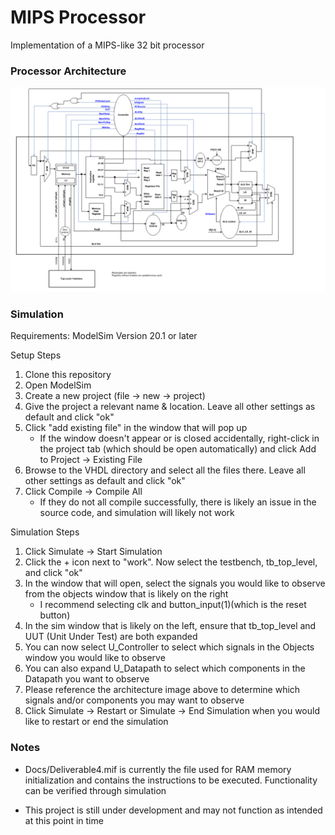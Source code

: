 # MIPS Processor
Implementation of a MIPS-like 32 bit processor

### Processor Architecture
![Architecture PDF](./Docs/MIPSArch_Img.png)

### Simulation
Requirements: ModelSim Version 20.1 or later

Setup Steps
1. Clone this repository
2. Open ModelSim
3. Create a new project (file -> new -> project)
4. Give the project a relevant name & location. Leave all other settings as default and click "ok"
5. Click "add existing file" in the window that will pop up
   - If the window doesn't appear or is closed accidentally, right-click in the project tab (which should be open automatically) and click Add to Project -> Existing File
6. Browse to the VHDL directory and select all the files there. Leave all other settings as default and click "ok"
7. Click Compile -> Compile All
   - If they do not all compile successfully, there is likely an issue in the source code, and simulation will likely not work
  
Simulation Steps

1. Click Simulate -> Start Simulation
2. Click the + icon next to "work". Now select the testbench, tb_top_level, and click "ok"
3. In the window that will open, select the signals you would like to observe from the objects window that is likely on the right
    - I recommend selecting clk and button_input(1)(which is the reset button)
4. In the sim window that is likely on the left, ensure that tb_top_level and UUT (Unit Under Test) are both expanded
5. You can now select U_Controller to select which signals in the Objects window you would like to observe
6. You can also expand U_Datapath to select which components in the Datapath you want to observe
7. Please reference the architecture image above to determine which signals and/or components you may want to observe
8. Click Simulate -> Restart or Simulate -> End Simulation when you would like to restart or end the simulation

### Notes
- Docs/Deliverable4.mif is currently the file used for RAM memory initialization and contains the instructions to be executed. Functionality can be verified through simulation

- This project is still under development and may not function as intended at this point in time

